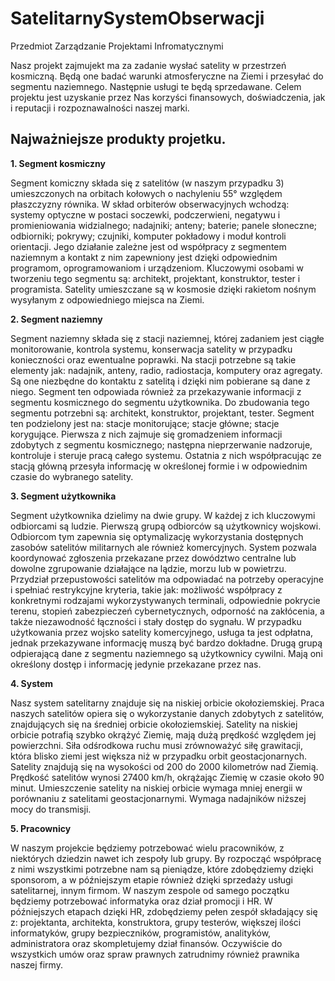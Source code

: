 # SatelitarnySystemObserwacji
Przedmiot Zarządzanie Projektami Infromatycznymi

Nasz projekt zajmujekt ma za zadanie wysłać satelity w przestrzeń kosmiczną. Będą one badać warunki atmosferyczne na Ziemi i przesyłać do segmentu naziemnego. Następnie usługi te będą sprzedawane. Celem projektu jest uzyskanie przez Nas korzyści finansowych, doświadczenia, jak i reputacji i rozpoznawalności naszej marki.

## Najważniejsze produkty projetku.

**1. Segment kosmiczny**

Segment komiczny składa się z satelitów (w naszym przypadku 3) umieszczonych na orbitach kołowych o nachyleniu 55° względem płaszczyzny równika. W skład orbiterów obserwacyjnych wchodzą: systemy optyczne w postaci soczewki, podczerwieni, negatywu i promieniowania widzialnego; nadajniki; anteny; baterie; panele słoneczne; odbiorniki; pokrywy; czujniki, komputer pokładowy i moduł kontroli orientacji. Jego działanie zależne jest od współpracy z segmentem naziemnym a kontakt z nim zapewniony jest dzięki odpowiednim programom, oprogramowaniom i urządzeniom. Kluczowymi osobami w tworzeniu tego segmentu są: architekt, projektant, konstruktor, tester i programista. Satelity umieszczane są w kosmosie dzięki rakietom nośnym wysyłanym z odpowiedniego miejsca na Ziemi.

**2. Segment naziemny**

Segment naziemny składa się z stacji naziemnej, której zadaniem jest ciągłe monitorowanie, kontrola systemu, konserwacja satelity w przypadku konieczności oraz ewentualne poprawki. Na stacji potrzebne są takie elementy jak: nadajnik, anteny, radio, radiostacja, komputery oraz agregaty. Są one niezbędne do kontaktu z satelitą i dzięki nim pobierane są dane z niego. Segment ten odpowiada również za przekazywanie informacji z segmentu kosmicznego do segmentu użytkownika. Do zbudowania tego segmentu potrzebni są: architekt, konstruktor, projektant, tester. Segment ten podzielony jest na: stacje monitorujące; stacje główne; stacje korygujące. Pierwsza z nich zajmuje się gromadzeniem informacji zdobytych z segmentu kosmicznego; następna nieprzerwanie nadzoruje, kontroluje i steruje pracą całego systemu. Ostatnia z nich współpracując ze stacją główną przesyła informację w określonej formie i w odpowiednim czasie do wybranego satelity.

**3. Segment użytkownika**

Segment użytkownika dzielimy na dwie grupy. W każdej z ich kluczowymi odbiorcami są ludzie. Pierwszą grupą odbiorców są użytkownicy wojskowi. Odbiorcom tym zapewnia się optymalizację wykorzystania dostępnych zasobów satelitów militarnych ale również komercyjnych. System pozwala koordynować zgłoszenia przekazane przez dowództwo centralne lub dowolne zgrupowanie działające na lądzie, morzu lub w powietrzu. Przydział przepustowości satelitów ma odpowiadać na potrzeby operacyjne i spełniać restrykcyjne kryteria, takie jak: możliwość współpracy z konkretnymi rodzajami wykorzystywanych terminali, odpowiednie pokrycie terenu, stopień zabezpieczeń cybernetycznych, odporność na zakłócenia, a także niezawodność łączności i stały dostęp do sygnału. W przypadku użytkowania przez wojsko satelity komercyjnego, usługa ta jest odpłatna, jednak przekazywane informację muszą być bardzo dokładne. Drugą grupą odpierającą dane z segmentu naziemnego są użytkownicy cywilni. Mają oni określony dostęp i informację jedynie przekazane przez nas.

**4. System**

Nasz system satelitarny znajduje się na niskiej orbicie okołoziemskiej. Praca naszych satelitów opiera się o wykorzystanie danych zdobytych z satelitów, znajdujących się na średniej orbicie okołoziemskiej. Satelity na niskiej orbicie potrafią szybko okrążyć Ziemię, mają dużą prędkość względem jej powierzchni. Siła odśrodkowa ruchu musi zrównoważyć siłę grawitacji, która blisko ziemi jest większa niż w przypadku orbit geostacjonarnych. Satelity znajdują się na wysokości od 200 do 2000 kilometrów nad Ziemią. Prędkość satelitów wynosi 27400 km/h, okrążając Ziemię w czasie około 90 minut. Umieszczenie satelity na niskiej orbicie wymaga mniej energii w porównaniu z satelitami geostacjonarnymi. Wymaga nadajników niższej mocy do transmisji. 

**5. Pracownicy**

W naszym projekcie będziemy potrzebować wielu pracowników, z niektórych dziedzin nawet ich zespoły lub grupy. By rozpocząć współpracę z nimi wszystkimi potrzebne nam są pieniądze, które zdobędziemy dzięki sponsorom, a w późniejszym etapie również dzięki sprzedaży usługi satelitarnej, innym firmom. W naszym zespole od samego początku będziemy potrzebować informatyka oraz dział promocji i HR. W późniejszych etapach dzięki HR, zdobędziemy pełen zespół składający się z: projektanta, architekta, konstruktora, grupy testerów, większej ilości informatyków, grupy bezpieczników, programistów, analityków, administratora oraz skompletujemy dział finansów. Oczywiście do wszystkich umów oraz spraw prawnych zatrudnimy również prawnika naszej firmy.
